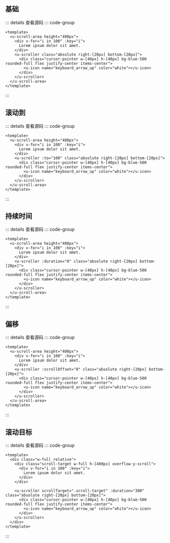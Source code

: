 <!-- import -->
<script setup>
import Basic from '../examples/scroller/01.basic.vue'
import To from '../examples/scroller/02.to.vue'
import Duration from '../examples/scroller/03.duration.vue'
import ScrollOffset from '../examples/scroller/04.scroll-offset.vue'
import ScrollTarget from '../examples/scroller/05.scroll-target.vue'
</script>
<!-- import -->

## 基础

<!-- component -->
<Basic></Basic>
::: details 查看源码
::: code-group
```vue [template]
<template>
  <u-scroll-area height="400px">
    <div v-for="i in 100" :key="i">
      Lorem ipsum dolor sit amet.
    </div>
    <u-scroller class="absolute right-[20px] bottom-[20px]">
      <div class="cursor-pointer w-[40px] h-[40px] bg-blue-500 rounded-full flex justify-center items-center">
        <u-icon name="keyboard_arrow_up" color="white"></u-icon>
      </div>
    </u-scroller>
  </u-scroll-area>
</template>
```

:::
<!-- component -->

## 滚动到

<!-- component -->
<To></To>
::: details 查看源码
::: code-group
```vue [template]
<template>
  <u-scroll-area height="400px">
    <div v-for="i in 100" :key="i">
      Lorem ipsum dolor sit amet.
    </div>
    <u-scroller :to="100" class="absolute right-[20px] bottom-[20px]">
      <div class="cursor-pointer w-[40px] h-[40px] bg-blue-500 rounded-full flex justify-center items-center">
        <u-icon name="keyboard_arrow_up" color="white"></u-icon>
      </div>
    </u-scroller>
  </u-scroll-area>
</template>
```

:::
<!-- component -->

## 持续时间

<!-- component -->
<Duration></Duration>
::: details 查看源码
::: code-group
```vue [template]
<template>
  <u-scroll-area height="400px">
    <div v-for="i in 100" :key="i">
      Lorem ipsum dolor sit amet.
    </div>
    <u-scroller :duration="0" class="absolute right-[20px] bottom-[20px]">
      <div class="cursor-pointer w-[40px] h-[40px] bg-blue-500 rounded-full flex justify-center items-center">
        <u-icon name="keyboard_arrow_up" color="white"></u-icon>
      </div>
    </u-scroller>
  </u-scroll-area>
</template>
```

:::
<!-- component -->

## 偏移

<!-- component -->
<ScrollOffset></ScrollOffset>
::: details 查看源码
::: code-group
```vue [template]
<template>
  <u-scroll-area height="400px">
    <div v-for="i in 100" :key="i">
      Lorem ipsum dolor sit amet.
    </div>
    <u-scroller :scrollOffset="0" class="absolute right-[20px] bottom-[20px]">
      <div class="cursor-pointer w-[40px] h-[40px] bg-blue-500 rounded-full flex justify-center items-center">
        <u-icon name="keyboard_arrow_up" color="white"></u-icon>
      </div>
    </u-scroller>
  </u-scroll-area>
</template>
```

:::
<!-- component -->

## 滚动目标

<!-- component -->
<ScrollTarget></ScrollTarget>
::: details 查看源码
::: code-group
```vue [template]
<template>
  <div class="w-full relative">
    <div class="scroll-target w-full h-[400px] overflow-y-scroll">
      <div v-for="i in 100" :key="i">
        Lorem ipsum dolor sit amet.
      </div>
    </div>

    <u-scroller scrollTarget=".scroll-target" :duration="300" class="absolute right-[20px] bottom-[20px]">
      <div class="cursor-pointer w-[40px] h-[40px] bg-blue-500 rounded-full flex justify-center items-center">
        <u-icon name="keyboard_arrow_up" color="white"></u-icon>
      </div>
    </u-scroller>
  </div>
</template>
```

:::
<!-- component -->
